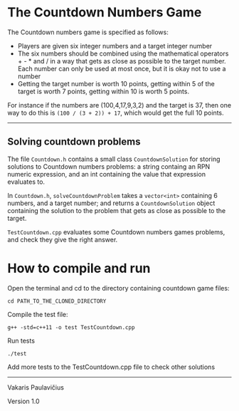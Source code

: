 # The Countdown Numbers Game

The Countdown numbers game is specified as follows:

- Players are given six integer numbers and a target integer number
- The six numbers should be combined using the mathematical operators + - * and / in a way that gets as close as possible to the target number.  Each number can only be used at most once, but it is okay not to use a number
- Getting the target number is worth 10 points, getting within 5 of the target is worth 7 points, getting within 10 is worth 5 points.

For instance if the numbers are (100,4,17,9,3,2) and the target is 37, then one way to do this is `(100 / (3 + 2)) + 17`, which would get the full 10 points.

***

## Solving countdown problems

The file `Countdown.h` contains a small class `CountdownSolution` for storing solutions to Countdown numbers problems: a string containg an RPN numeric expression, and an int containing the value that expression evaluates to.

In `Countdown.h`, `solveCountdownProblem` takes a `vector<int>` containing 6 numbers, and a target number; and returns a `CountdownSolution` object containing the solution to the problem that gets as close as possible to the target.

`TestCountdown.cpp` evaluates some Countdown numbers games problems, and check they give the right answer.

# How to compile and run

Open the terminal and cd to the directory containing countdown game files:

```
cd PATH_TO_THE_CLONED_DIRECTORY
```

Compile the test file:

```
g++ -std=c++11 -o test TestCountdown.cpp
```

Run tests

```
./test
```

Add more tests to the TestCountdown.cpp file to check other solutions

***

Vakaris Paulavičius

Version 1.0
